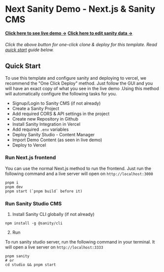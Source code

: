 # Next Sanity Demo - Next.js & Sanity CMS

**[Click here to see live demo →](https://demo.dzrlab.top/)**
**[Click here to edit sanity data →](https://demo.dzrlab.top/studio/)**

###### Click the above button for one-click clone & deploy for this template. Read [quick start](#quick-start) guide below. 

## Quick Start

To use this template and configure sanity and deploying to vercel, we recommend the "One Click Deploy" method.  Just follow the GUI and you will have an exact copy of what you see in the live demo .Using this method will automatically configure the following tasks for you.

- Signup/Login to Sanity CMS (if not already)
- Create a Sanity Project
- Add required CORS & API settings in the project
- Create new Repository in Github
- Install Sanity Integration in Vercel
- Add required `.env` variables
- Deploy Sanity Studio - Content Manager
- Import Demo Content (as seen in live demo)
- Deploy to Vercel
 
### Run Next.js frontend

You can use the normal Next.js method to run the frontend. Just run the following command and a live server will open on `http://localhost:3000`

```
pnpm i
pnpm dev
pnpm start (`pnpm build` before it)
```


### Run Sanity Studio CMS

1. Install Sanity CLI globally (if not already)

```
npm install -g @sanity/cli
```

2. Run 

To run sanity studio server, run the following command in your terminal.  It will open a live server on `http://localhost:3333`

```
pnpm sanity
# or
cd studio && pnpm start
```
